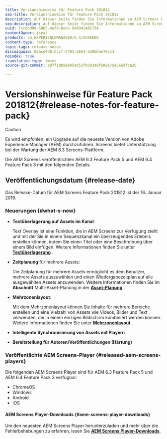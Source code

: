 ```yaml
---
title: Versionshinweise für Feature Pack 201812
seo-title: Versionshinweise für Feature Pack 201812
description: Auf dieser Seite finden Sie Informationen zu AEM Screens Feature Pack 201812, das am 16. Januar 2019 veröffentlicht wurde.
seo-description: Auf dieser Seite finden Sie Informationen zu AEM Screens Feature Pack 201812, das am 16. Januar 2019 veröffentlicht wurde.
uuid: 7cc8dd96-5965-4af0-bebc-9d4941481734
contentOwner: jsyal
products: SG_EXPERIENCEMANAGER/6.5/SCREENS
content-type: reference
topic-tags: release-notes
discoiquuid: 08ace4d8-bccf-4783-a664-a28bbae7ecc3
noindex: true
translation-type: tm+mt
source-git-commit: ad7f18b99b45ed51f0393a0f608a75e5a5dfca30

---
```



# Versionshinweise für Feature Pack 201812{#release-notes-for-feature-pack}

>[!CAUTION]
>
>Es wird empfohlen, ein Upgrade auf die neueste Version von Adobe Experience Manager (AEM) durchzuführen. Screens bietet Unterstützung bei der Wartung der AEM 6.3 Screens-Plattform.

Die AEM Screens veröffentlichten AEM 6.3 Feature Pack 5 und AEM 6.4 Feature Pack 3 mit den folgenden Details.

## Veröffentlichungsdatum {#release-date}

Das Release-Datum für AEM Screens Feature Pack 201812 ist der 16. Januar 2019.

### Neuerungen {#what-s-new}

* **Textüberlagerung auf Assets im Kanal**:

   Text Overlay ist eine Funktion, die in AEM Screens zur Verfügung steht und mit der Sie in einem Sequenzkanal ein überzeugendes Erlebnis erstellen können, indem Sie einen Titel oder eine Beschreibung über einem Bild einfügen. Weitere Informationen finden Sie unter [**Textüberlagerung**](text-overlay.md) .

* **Zeitplanung** für mehrere Assets:

   Die Zeitplanung für mehrere Assets ermöglicht es dem Benutzer, mehrere Assets auszuwählen und einen Wiedergabezeitplan auf alle ausgewählten Assets anzuwenden. Weitere Informationen finden Sie im **Abschnitt** Multi-Asset-Planung in der **[Asset-Planung](asset-level-scheduling.md)** .

* **Mehrzonenlayout**:

   Mit dem Mehrzonenlayout können Sie Inhalte für mehrere Bereiche erstellen und eine Vielzahl von Assets wie Videos, Bilder und Text verwenden, die in einem einzigen Bildschirm kombiniert werden können. Weitere Informationen finden Sie unter **[Mehrzonenlayout](multi-zone-layout-aem-screens.md)** .

* **Intelligente Synchronisierung von Assets mit Playern**
* **Bereitstellung für Autoren/Veröffentlichungen (Härtung)**

### Veröffentlichte AEM Screens-Player {#released-aem-screens-players}

Die folgenden AEM Screens Player sind für AEM 6.3 Feature Pack 5 und AEM 6.4 Feature Pack 3 verfügbar:

* ChromeOS
* Windows
* Android
* iOS

#### AEM Screens Player-Downloads {#aem-screens-player-downloads}

Um den neuesten AEM Screens Player herunterzuladen und mehr über die Fehlerbehebungen zu erfahren, lesen Sie [**AEM Screens Player-Downloads**](https://download.macromedia.com/screens/).
